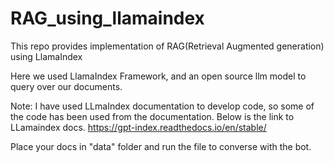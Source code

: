 # RAG_using_llamaindex
This repo provides implementation of RAG(Retrieval Augmented generation) using LlamaIndex


Here we used LlamaIndex Framework, and an open source llm model to query over our documents.


Note: I have used LLmaIndex documentation to develop code, so some of the code has been used from the documentation.
Below is the link to LLamaindex docs.
https://gpt-index.readthedocs.io/en/stable/

Place your docs in "data" folder and run the file to converse with the bot.
